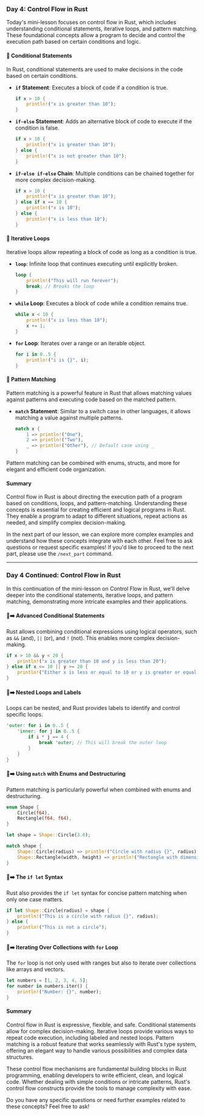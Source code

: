 ### Day 4: Control Flow in Rust

Today's mini-lesson focuses on control flow in Rust, which includes understanding conditional statements, iterative loops, and pattern matching. These foundational concepts allow a program to decide and control the execution path based on certain conditions and logic.

#### **📖 Conditional Statements**

In Rust, conditional statements are used to make decisions in the code based on certain conditions.

- **`if` Statement**: Executes a block of code if a condition is true.
  ```rust
  if x > 10 {
      println!("x is greater than 10");
  }
  ```

- **`if-else` Statement**: Adds an alternative block of code to execute if the condition is false.
  ```rust
  if x > 10 {
      println!("x is greater than 10");
  } else {
      println!("x is not greater than 10");
  }
  ```

- **`if-else if-else` Chain**: Multiple conditions can be chained together for more complex decision-making.
  ```rust
  if x > 10 {
      println!("x is greater than 10");
  } else if x == 10 {
      println!("x is 10");
  } else {
      println!("x is less than 10");
  }
  ```

#### **📖 Iterative Loops**

Iterative loops allow repeating a block of code as long as a condition is true.

- **`loop`**: Infinite loop that continues executing until explicitly broken.
  ```rust
  loop {
      println!("This will run forever");
      break; // Breaks the loop
  }
  ```

- **`while` Loop**: Executes a block of code while a condition remains true.
  ```rust
  while x < 10 {
      println!("x is less than 10");
      x += 1;
  }
  ```

- **`for` Loop**: Iterates over a range or an iterable object.
  ```rust
  for i in 0..5 {
      println!("i is {}", i);
  }
  ```

#### **📖 Pattern Matching**

Pattern matching is a powerful feature in Rust that allows matching values against patterns and executing code based on the matched pattern.

- **`match` Statement**: Similar to a switch case in other languages, it allows matching a value against multiple patterns.
  ```rust
  match x {
      1 => println!("One"),
      2 => println!("Two"),
      _ => println!("Other"), // Default case using _
  }
  ```

Pattern matching can be combined with enums, structs, and more for elegant and efficient code organization.

#### Summary

Control flow in Rust is about directing the execution path of a program based on conditions, loops, and pattern-matching. Understanding these concepts is essential for creating efficient and logical programs in Rust. They enable a program to adapt to different situations, repeat actions as needed, and simplify complex decision-making.

In the next part of our lesson, we can explore more complex examples and understand how these concepts integrate with each other. Feel free to ask questions or request specific examples! If you'd like to proceed to the next part, please use the `/next_part` command.

---
### Day 4 Continued: Control Flow in Rust

In this continuation of the mini-lesson on Control Flow in Rust, we'll delve deeper into the conditional statements, iterative loops, and pattern matching, demonstrating more intricate examples and their applications.

#### **📖➡️ Advanced Conditional Statements**

Rust allows combining conditional expressions using logical operators, such as `&&` (and), `||` (or), and `!` (not). This enables more complex decision-making.

```rust
if x > 10 && y < 20 {
    println!("x is greater than 10 and y is less than 20");
} else if x <= 10 || y >= 20 {
    println!("Either x is less or equal to 10 or y is greater or equal to 20");
}
```

#### **📖➡️ Nested Loops and Labels**

Loops can be nested, and Rust provides labels to identify and control specific loops.

```rust
'outer: for i in 0..5 {
    'inner: for j in 0..5 {
        if i * j == 4 {
            break 'outer; // This will break the outer loop
        }
    }
}
```

#### **📖➡️ Using `match` with Enums and Destructuring**

Pattern matching is particularly powerful when combined with enums and destructuring.

```rust
enum Shape {
    Circle(f64),
    Rectangle(f64, f64),
}

let shape = Shape::Circle(3.0);

match shape {
    Shape::Circle(radius) => println!("Circle with radius {}", radius),
    Shape::Rectangle(width, height) => println!("Rectangle with dimensions {}x{}", width, height),
}
```

#### **📖➡️ The `if let` Syntax**

Rust also provides the `if let` syntax for concise pattern matching when only one case matters.

```rust
if let Shape::Circle(radius) = shape {
    println!("This is a circle with radius {}", radius);
} else {
    println!("This is not a circle");
}
```

#### **📖➡️ Iterating Over Collections with `for` Loop**

The `for` loop is not only used with ranges but also to iterate over collections like arrays and vectors.

```rust
let numbers = [1, 2, 3, 4, 5];
for number in numbers.iter() {
    println!("Number: {}", number);
}
```

#### Summary

Control flow in Rust is expressive, flexible, and safe. Conditional statements allow for complex decision-making. Iterative loops provide various ways to repeat code execution, including labeled and nested loops. Pattern matching is a robust feature that works seamlessly with Rust's type system, offering an elegant way to handle various possibilities and complex data structures.

These control flow mechanisms are fundamental building blocks in Rust programming, enabling developers to write efficient, clean, and logical code. Whether dealing with simple conditions or intricate patterns, Rust's control flow constructs provide the tools to manage complexity with ease.

Do you have any specific questions or need further examples related to these concepts? Feel free to ask!